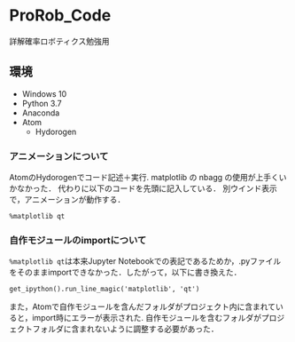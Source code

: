# ProRob_Code
 詳解確率ロボティクス勉強用

## 環境
- Windows 10
- Python 3.7
- Anaconda
- Atom
  - Hydorogen

### アニメーションについて
AtomのHydorogenでコード記述＋実行.
matplotlib の nbagg の使用が上手くいかなかった．
代わりに以下のコードを先頭に記入している．
別ウインド表示で，アニメーションが動作する．

~~~
%matplotlib qt
~~~

### 自作モジュールのimportについて
``%matplotlib qt``は本来Jupyter Notebookでの表記であるためか，.pyファイルをそのままimportできなかった．したがって，以下に書き換えた．

~~~
get_ipython().run_line_magic('matplotlib', 'qt')
~~~

また，Atomで自作モジュールを含んだフォルダがプロジェクト内に含まれていると，import時にエラーが表示された.
自作モジュールを含むフォルダがプロジェクトフォルダに含まれないように調整する必要があった．
